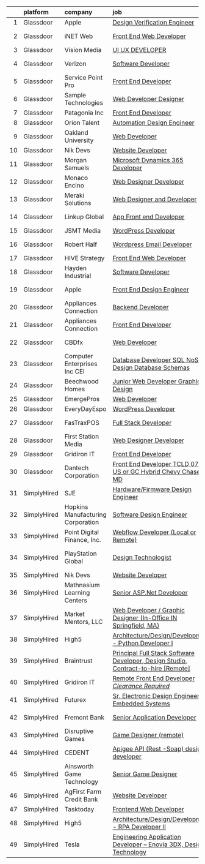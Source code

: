 

|    | platform    | company                           | job                                                                                                                                                                                                                                                                                                                                                                                                                                                                                                                                                                                                                                                                                                                                                                                                                                                                                                                                                                                                                                                                                                                                                                                                                                                                                                                                                | update_time   | location          |
|---:|:------------|:----------------------------------|:---------------------------------------------------------------------------------------------------------------------------------------------------------------------------------------------------------------------------------------------------------------------------------------------------------------------------------------------------------------------------------------------------------------------------------------------------------------------------------------------------------------------------------------------------------------------------------------------------------------------------------------------------------------------------------------------------------------------------------------------------------------------------------------------------------------------------------------------------------------------------------------------------------------------------------------------------------------------------------------------------------------------------------------------------------------------------------------------------------------------------------------------------------------------------------------------------------------------------------------------------------------------------------------------------------------------------------------------------|:--------------|:------------------|
|  1 | Glassdoor   | Apple                             | [Design Verification Engineer](https://www.glassdoor.com/partner/jobListing.htm?pos=115&ao=1110586&s=58&guid=00000182e870e3eca6a9b623496e9037&src=GD_JOB_AD&t=SR&vt=w&cs=1_8010e559&cb=1661757089276&jobListingId=1008098776218&cpc=56C4EA4A1A191A49&jrtk=3-0-1gbk71p5hhar8801-1gbk71p64j45m800-238692577c9fd353--6NYlbfkN0BvKrLyj5gPmtZO9T8euul8TCxuuKNOtzRJOomxnwSEodTz2Bc-sPZlSXfvz6ygy0ul1ypyieJnsLHF4MiIfN9BnuNYQVAeg5wZ9WMA2ryLvIA9VYM1pLwHRmAaYUrMkH5349EAz93y_lg1Zyy1LYFYp5p5sw0R9mfVVaCuPegCxPoYdK2qDCSG34csIFbN_4zf9TX4eeACuLT7FuD88fbPbUWCIi3LXcnXdvJO0mlDH0qkO_Yza-q5bUkNmhfEGt8zXTMSxeehc64Muu_FYMl3iEqRAt-malQWKNmKIiukWBVB1xCTaN7rGqZa9knbk5jxdeRAKVvO-LTxKZYbx8ur2VOqxqkzeKl0SUkagiXXlyNYo3w5YFDwayLDVEgjoogXg9BlIlE-6E-1gbi5CSzUEo6euzqa-VsXoBOCGzDa8NCZZeTApZ3XapIIkkoeTBi_SUTcsu3yM7RtZXsRaGGyuFA1e3SCumR8IrQZUbTWmO3yr5h5GwVDYItSBCe-r0ijHP4giYA4j15HxIbaPaFbjvlYr-c3ZevG7lok4NqMfmBrfdXCCPbLCotkK8cn764rF5Z7FFLQd2QRGNNUXd0lRKUZHyVXAMO80oivzSa2U1gxXleacce5t0U47C8usQuyaizsOZgwVw48ZcbgChKnx5ANUBozk3VkQ0SiEMdZPL5PTb76_iaCUBHofbXz4iGuOZ5U5Yaujht51cTuIq-jMW4P-KHyaRzkQkhNIhceHtMN0vU_ec1ntBAhGqUtkCblHsHi1VN0xrAOu1oW2Z0MBdhCA3GSOke-pT9DdNfrISIGQrlRPUy76uS5JSbyrb14NfoJVomGPVGn_Jsk0OIniK3Eo45VclEhR1WPTDnAuVwuxO4DwGaBRAwmKTEB6yEnXFhyMPObXMK-ducL4jxZwU0X8sH386-bIv26aDn9cI7lasaRRLDVz7arp6odX0WqaZLpAdzjyqnOGiIjMTsT) | 24h           | Austin, TX        |
|  2 | Glassdoor   | iNET Web                          | [Front End Web Developer](https://www.glassdoor.com/partner/jobListing.htm?pos=113&ao=1110586&s=58&guid=00000182e870e3eca6a9b623496e9037&src=GD_JOB_AD&t=SR&vt=w&ea=1&cs=1_b255f636&cb=1661757089276&jobListingId=1008076715423&cpc=F583A5AE0DDDFE3A&jrtk=3-0-1gbk71p5hhar8801-1gbk71p64j45m800-e1afe08bf094d9c3--6NYlbfkN0D4nuovUOU2dPryPr7-xanE7ZFWASvaSyNm3BqXIbrO0npDAFoAgEQsIqhxzWfd8G1kl1grHJh7g2HREcdzD7LBxgPRZeggaHYtWi60JnumK6bENs7eqncqBihIPEPLH3R0U1ECBzjNcoZl_rX4BoRnl5Toa5PfKd3LVBcbntWZM5T9bZqSaYpCsIpSkS2OWyIMUPacOhunLeHffycVVSxXTK9WD8Mw0M85sSkD3m3Wcaujf95gM8JEBkKcPCWOUJqz5fRZ34FF8xfBuY3dkE-FBaeqaWE8gPgt7SzKIyXWGgs_-5KGMmFsbsukUAagPApSCaZy482kz-ud4dzLXpiS3SgHWETw50L33Ki-aqzw3ZqeJAUZRm0jHBf9Kr4QmgkKDJKvR-M-MDJLkXkRKbh3eJettDDc6K9QujBHBiTQrI8xsyKigBgmAUbcYyThXBWbPoLqsCscz9gE9I9qBRhqK9fjfR75mkWjcBVUsXkR65uNDZd-FNVeJz9klgXIVqE%3D)                                                                                                                                                                                                                                                                                                                                                                                                                                                                                   | 11d           | Waukesha, WI      |
|  3 | Glassdoor   | Vision Media                      | [UI UX DEVELOPER](https://www.glassdoor.com/partner/jobListing.htm?pos=108&ao=1110586&s=58&guid=00000182e870e3eca6a9b623496e9037&src=GD_JOB_AD&t=SR&vt=w&ea=1&cs=1_175deac1&cb=1661757089276&jobListingId=1008076773300&cpc=7AD1D84939BBEEF3&jrtk=3-0-1gbk71p5hhar8801-1gbk71p64j45m800-19e53a7268198236--6NYlbfkN0DJ_NiDUn25TsccfMtQS5fdjkwEhZVGunI1iGscaADDmeKZjuEBMFajJPdeEwlP8JM_spvMmEgpTvnNBYsMiRZTChNUBQxgLk_wvenGH_0Io7ODJ7xufOapiQlj99C4-CjlOdkmoYVWw9kzIGMJ8BpB2mZbGeZD7OJMVejfeoS3_xsH2xP4qKWnBXClKuiDeZz0qYgv699R8zQJnV3xDtlFIT_UmwC0dAk6cLIDL8VVQLMijTunPqr68YIMDnQkI1M4mrzGHRD2HTcoJEcXhuo-6BQPaoKHMA20tb4LV5uoLRgVXoVTpS6GUf4nacY4BKyMZd8Isjuq0zcXnMDBMlSDEgWAZHxmzgkMhNl8hOhbxv2nNdToc2uEw12wr-h0s2gr7EmWvMQK9UAz7o7_PAtk-GDGBZtkPCDr54nuMbkv3Vm8L-XXgXBRrJI5LyjN_GN-4vp1tH02n1AjI6N8gp4D3SrzDAdgu85ptTiw9y6xBwH45-BLiKn_)                                                                                                                                                                                                                                                                                                                                                                                                                                                                                                         | 11d           | Remote            |
|  4 | Glassdoor   | Verizon                           | [Software Developer](https://www.glassdoor.com/partner/jobListing.htm?pos=107&ao=1110586&s=58&guid=00000182e870e3eca6a9b623496e9037&src=GD_JOB_AD&t=SR&vt=w&cs=1_f51cf7c9&cb=1661757089275&jobListingId=1008076677684&cpc=878687325D2A5CC7&jrtk=3-0-1gbk71p5hhar8801-1gbk71p64j45m800-7662ecca411de5dc--6NYlbfkN0BCNs6bE--Mn_ADd0RyzMq18ZUxdybwefWV8heO_C7Y98yrMiYRqCBISUwm5__sRExFmsmnz2qWOsnzncrbASehJnZEIf07PYu6u5y9E6iEV8pnsmgF56jY-4FC6_pt6JoAWl1m6umchfiNcy2pHy3RDOD-K3c6QVdqvWzyecaSxZkoctM0_N2ApMX7hSFlEc_UnpW04ximQiI6Iy1UL5dz5tm_QqCd28NgaIJC08vGsPaPsgpl_pThxkjo9pmQtoHNht_r9cNRgazDHswgCGw2Pz84MVtxuXlox8yfYby5bb7uWGBK6O5cVpANzBznaE-2vr70poOEMqUI2g-bTiMSYn_wgw3Jokl_c4GeZ3WE6Secemkj--xOlHE8jSh_1C7wQMW64qQYVGTuRPRpsoz_eUuLzx6K_g809osSaod1vKnsRChVS3aVCtK2S1tua-hi2G24cznPfxB0byV7tnMqPQhQslsTTVC_FU3T7NAXhEujD1AhzkVkt354qbdllnlBpDaMGU_eFG6D5bnOuWkvBcHD3U0Sni5G-_iIWULbL_-ot1s9GgXZW2v9hiJ3LG5DVWRUfEQ4DbsfBCWame-vU_HXPdOtg0rvA1z93gqevAa-ujXtruidWYCIC3WwmwEr9uM7zwX75eXF_Dn2_vYuPqP6OOqJpLFuKf9SF4JoRfkJnkRDHt1LSn5XhmrYat0DRsQ3mpqsrN4UUYPsylyZyZmsflAZN-n0qBlSWHQ0PRLK9W54tw2s)                                                                                                                                                                                                                                           | 11d           | Basking Ridge, NJ |
|  5 | Glassdoor   | Service Point Pro                 | [Front End Developer](https://www.glassdoor.com/partner/jobListing.htm?pos=124&ao=1136043&s=58&guid=00000182e870e3eca6a9b623496e9037&src=GD_JOB_AD&t=SR&vt=w&ea=1&cs=1_fb778043&cb=1661757089277&jobListingId=1008086790955&jrtk=3-0-1gbk71p5hhar8801-1gbk71p64j45m800-5379458708a870f6-)                                                                                                                                                                                                                                                                                                                                                                                                                                                                                                                                                                                                                                                                                                                                                                                                                                                                                                                                                                                                                                                          | 6d            | Remote            |
|  6 | Glassdoor   | Sample Technologies               | [Web Developer   Designer](https://www.glassdoor.com/partner/jobListing.htm?pos=111&ao=1110586&s=58&guid=00000182e870e3eca6a9b623496e9037&src=GD_JOB_AD&t=SR&vt=w&ea=1&cs=1_416abe18&cb=1661757089276&jobListingId=1008078578505&cpc=4F748F1840550ABC&jrtk=3-0-1gbk71p5hhar8801-1gbk71p64j45m800-cfcad52f3ccf37d8--6NYlbfkN0D4nuovUOU2dPryPr7-xanE7ZFWASvaSyNm3BqXIbrO0npDAFoAgEQsBBjUOAjv1PQnB3hwwrZmiOMA02kYqNnnHKWjfiGNMQW5EU7ErrgQUTQBKpdQ35ajdqRyVOpYt1ge-nlWBdEdOWxZg23c7O0q-QUnaWi8gZT3BRnlNxG5nms1UgSG3pAWYhhzkqBf5igYVa0aOz9JqhMK31XM16D6ybfPBf8U5wNFDljgAB45JwjHFSfLXLvrCNxGl-lhXq99Ox4NQm0Ypn45PqQcEIMVrDfFRaK5yWDoWeJNA8dQOkVslWr_HpxJWuprNaNHG1o7NSuefSIwSKUXhat1Qm1GL7Xxe2uqg57uAhyCl1bdiFAkg8TkLzPv-uWl1so0TDNTlxi24YFI4_AJLgHkMA-UKcom6Ji7aQ5BdgmbsXYgwg42Yqfziw4CH10Y3NPYsmcXzI6l_L3qbk7MJMRGCbcS-3bMG9FMBT7U6QlkIv7XzqbXOHpi9MksC3PByqhIQGQ%3D)                                                                                                                                                                                                                                                                                                                                                                                                                                                                                  | 10d           | Ann Arbor, MI     |
|  7 | Glassdoor   | Patagonia  Inc                    | [Front End Developer](https://www.glassdoor.com/partner/jobListing.htm?pos=127&ao=1136043&s=58&guid=00000182e870e3eca6a9b623496e9037&src=GD_JOB_AD&t=SR&vt=w&cs=1_4364cae4&cb=1661757089278&jobListingId=1008094911247&jrtk=3-0-1gbk71p5hhar8801-1gbk71p64j45m800-6b1a8395e2309cba-)                                                                                                                                                                                                                                                                                                                                                                                                                                                                                                                                                                                                                                                                                                                                                                                                                                                                                                                                                                                                                                                               | 3d            | Remote            |
|  8 | Glassdoor   | Orion Talent                      | [Automation Design Engineer](https://www.glassdoor.com/partner/jobListing.htm?pos=120&ao=1110586&s=58&guid=00000182e870e3eca6a9b623496e9037&src=GD_JOB_AD&t=SR&vt=w&cs=1_274d8ac8&cb=1661757089277&jobListingId=1008095638978&cpc=A65DF3A704A48F9B&jrtk=3-0-1gbk71p5hhar8801-1gbk71p64j45m800-9f092e53be157096--6NYlbfkN0DNcbyVov_OIATnof2VlBLrrhqMepTJY3Ybx5W8u3eg7I8QJSLWZShvKvo8VSgSo7qSBBC6zNYz7ttM9j5p7kqzcr4zwMo-htTWY2d-7uu1qWHWUtaYQU6coGDePYa2p35vbdAkHsXKyEXguU0WSheTY8n9Z-7vDc4vu4RFi2qptBIey0VIjDd6an-eeU5nPqXZ1r9XNjph0D_xi-YhqsX2Iu_YogqZVe6QhsX44Xj7WZc5PDQPcxPlx1mSSV07Q0pdrj9UEOVPyAjqmDF20TFS0AGQ5cAUAotWmtYO_qJwKIfzDuJlTEEuhwRgEq0jjfisd9O03_eN9YvBl8_HJpFPCYAzofnunDhJK1jyF9MTtOOXkkaNGcXDQ5QN_emMF-VfRKgLWufM07NRYuRG-5fp-zE-r_u2KoAh_JX1WsAPYuqs-GpL9T1Y4cmHjqTKyef16tR5TfsMBKgBksEsHO58NkN69syefkfb301JsmVP4qbw6JPw22KKnIw14EYeybzKmtMQxoyI_d4fWl4_yrXHTRvw_cM01QvceXxBcjoC1FmRpB7685H195jCF66oGj7MZKB-ncxIMQ%3D%3D)                                                                                                                                                                                                                                                                                                                                                                                                       | 3d            | Conroe, TX        |
|  9 | Glassdoor   | Oakland University                | [Web Developer](https://www.glassdoor.com/partner/jobListing.htm?pos=126&ao=1136043&s=58&guid=00000182e870e3eca6a9b623496e9037&src=GD_JOB_AD&t=SR&vt=w&cs=1_d7bb1769&cb=1661757089278&jobListingId=1008072706352&jrtk=3-0-1gbk71p5hhar8801-1gbk71p64j45m800-d00319c25573ddd1-)                                                                                                                                                                                                                                                                                                                                                                                                                                                                                                                                                                                                                                                                                                                                                                                                                                                                                                                                                                                                                                                                     | 13d           | Rochester, MI     |
| 10 | Glassdoor   | Nik Devs                          | [Website Developer](https://www.glassdoor.com/partner/jobListing.htm?pos=123&ao=1136043&s=58&guid=00000182e870e3eca6a9b623496e9037&src=GD_JOB_AD&t=SR&vt=w&ea=1&cs=1_f3bf82eb&cb=1661757089277&jobListingId=1008095519982&jrtk=3-0-1gbk71p5hhar8801-1gbk71p64j45m800-7f7786d991f7b8e5-)                                                                                                                                                                                                                                                                                                                                                                                                                                                                                                                                                                                                                                                                                                                                                                                                                                                                                                                                                                                                                                                            | 3d            | Remote            |
| 11 | Glassdoor   | Morgan Samuels                    | [Microsoft Dynamics 365 Developer](https://www.glassdoor.com/partner/jobListing.htm?pos=101&ao=1110586&s=58&guid=00000182e870e3eca6a9b623496e9037&src=GD_JOB_AD&t=SR&vt=w&ea=1&cs=1_067f1b29&cb=1661757089275&jobListingId=1008081367623&cpc=B2C3004C5D07113D&jrtk=3-0-1gbk71p5hhar8801-1gbk71p64j45m800-28bf69f613eff58d--6NYlbfkN0Af7IH--f52cTUDwFMUanxXcd3NiV5wYJyzlyk1G5yREQl55-HAat8CpkxkAkMKUgpNZed8xcDHucdNZRJaMzT_jKszIc4QjzSJnaKjSailDM1T1TTiQvIVqxss748hHDCFZmzSgyuIOjVzUGohVAr7tcrrB3_uD6P6N5qQraC_D-lxehfgZFwFZoHw_WaFPqSOAyZoQpNJk_5S0NhpM57qmwt8wC96EvJ7XcLWZynlvW_UpkZ-WLbmq6vw3wP-SJS-T3oTkWgg6ULezArILRcyRi-sdlXN1v4Wf0yV5EwApAizNFtHcv6PzP91tF4mlnl30ctXBgPrKPWQsvQQRUwtZYPeInH4jZW-t75fgoAbQne64CtlEFUqpQsj6LiiI72N5KWMsVl1db7M7X3bMtgeLvM1begwDRPRzjpD5Vh3cdxGZZeSDqczvviMp7AtiXMiWzNA4XyDI1DNawdg3emzXg1_5XPB5gF9HR7A01JNRCUDrubK1vmnQx8J9YK5q_0TV5wZJ9-rYSBynO9kMPA2)                                                                                                                                                                                                                                                                                                                                                                                                                                                        | 9d            | Remote            |
| 12 | Glassdoor   | Monaco Encino                     | [Web Designer Developer](https://www.glassdoor.com/partner/jobListing.htm?pos=118&ao=1110586&s=58&guid=00000182e870e3eca6a9b623496e9037&src=GD_JOB_AD&t=SR&vt=w&ea=1&cs=1_e2e8f1c4&cb=1661757089277&jobListingId=1008091364441&cpc=D2F1DE17EE1F43B9&jrtk=3-0-1gbk71p5hhar8801-1gbk71p64j45m800-25b4361944f0cd99--6NYlbfkN0CVjp8eQq2X8g-c-TPDKEngJVNhygRZI_sRmDZV1i0hlN6T9Os67wfurc3Qg-jtRQVwwIA6LhptFSik3FK57NX9snbD0o-k-I-zuCmLGGOrZ001r-IChtRFaDnq_D1EE_z7klA5UaK3dZ8NJpaPtHHh6etMDjzcKddDTdmOBkwQZIn96XQViYrQvSMtQpTRyd67APcCBe6yOTTa-ZM-5UZNj1qiti3yVlZ7KyqzAcpuRZjBCizfQXgnAmwqSsSweV33_-is-4iAMaqwkcKew7R4c7-0CMpTJaOihKLe6Sx5M00OCxNekEfRG-lHux2vuyuhND7vOH6QI7cGaFZrh51wmrqs4X2kkk7OGDdTXnoJJHaYtuZUnlD5tR-pYsjW_xgTqreC3QUtzDGkIWH7PgMeWzmuxMRwOihr2xN-xfAXG5YObCWYpCiQp32wQyI11V-SEvalM2xjkTLXy7eU8PE1oj5vE_Ihe7sVLsZj9JgsmZWo3NKSAvZZOUIsx_Bbo-A%3D)                                                                                                                                                                                                                                                                                                                                                                                                                                                                                    | 4d            | Encino, CA        |
| 13 | Glassdoor   | Meraki Solutions                  | [Web Designer and Developer](https://www.glassdoor.com/partner/jobListing.htm?pos=119&ao=1110586&s=58&guid=00000182e870e3eca6a9b623496e9037&src=GD_JOB_AD&t=SR&vt=w&ea=1&cs=1_6874f4d2&cb=1661757089277&jobListingId=1008081345836&cpc=2CAED5C921A5F994&jrtk=3-0-1gbk71p5hhar8801-1gbk71p64j45m800-20fcbee1eb88c48d--6NYlbfkN0BWi3eEu-Q0UpxkIUpdrJzmOxHi_XGcoZO2CjQXftiTGI9fTokWfZjTPkpzgBplrcMHEj60FUOAAjJF_SEv7CdTX2l153xa5mQfM55bnHf2pCufnXbA_nbXhgULVW4M0NFEb8U0XItsl9xVUnBCmHEpoi_IUS2Qom6lIOV5pTXvIXF_NF9MsHTArhePxnKDA4rzlz31um_IM1LaG4G-rAnXQJwOhVdD8KcMMvrkqafGXo1JxkKBxeRzOxXijUSuSN2bXFlBcGQe9-Do-IX-K0V7QkSH0PdVoF_XOBX-6vbhu-Dbf4iXrIf7JCT8gLMggF8IXN_D4NVCmms43Dq-3LIwKzG7uenYQghIcr6fOm49gDXGKpySf1ognE5vkhVpyrZUwUBBT73qCkEqtqgeW9yvdQ8ZX_xOrOOzfAjnbA6nfWIoNeXfcE0KjWTgTh8HsnZPK3EwbeCnsa4pGeEMBmAgS6sDLbais1JvQyLKpqCmGK8me1bZXhU1EHk7H-UBcFK8yGCFZXQCeP1GBpOuh8qnX80jSRyKHoE%3D)                                                                                                                                                                                                                                                                                                                                                                                                                                                | 9d            | Remote            |
| 14 | Glassdoor   | Linkup Global                     | [App Front end Developer](https://www.glassdoor.com/partner/jobListing.htm?pos=104&ao=1110586&s=58&guid=00000182e870e3eca6a9b623496e9037&src=GD_JOB_AD&t=SR&vt=w&ea=1&cs=1_0f8dbe49&cb=1661757089275&jobListingId=1008094217490&cpc=6BF42D0955AE9A34&jrtk=3-0-1gbk71p5hhar8801-1gbk71p64j45m800-57f8e159c13b5b90--6NYlbfkN0DdNONLqhA8z6QrX6vw37qu8cGScUjPKwqVQr3YAsb4-5m6SkYfcfunQzRKJa9WgCKBdz8p2NpmzpBWk1DTHV9e_cq3xMULB2oYuV8g3G0TDy1eQxmAS-cQcy5tMGosFa3Gf3YA5BEdhRUQIfD86-AiCHhBbYxqBHPXChMXKA0WxG6KhDl5AANBM0LzohfedTClHnKpkqbD2BrQiylfb9xvlwLgea8JjNlqDeMZjN6vDD6GgbivQjVJroqB_u6w1iNS4liKRnweVti2Fr41UKVMecFU9_--mn4ky_0U7YV-wStXESlmF1PHMfaYD5Wp0l9gTVRTodmXqqLXuu0sr8xxLbaK87JnR-rmv9lWsCNcOTWs2wM47_ZPTm-XH1ZKCryxxKqraYYCKGKLZ5k3C1m6aAp7vgtgVXR0h76MjWZnpbJA7ojtidV0DcVJ3E4wWxg2PoyTH-Nw54I9PHpw0KXc_W4II6_wPjo8BwbmfKrm4aoxtQxudENlvyBqKsHWZLk%3D)                                                                                                                                                                                                                                                                                                                                                                                                                                                                                   | 3d            | Pasadena, CA      |
| 15 | Glassdoor   | JSMT Media                        | [WordPress Developer](https://www.glassdoor.com/partner/jobListing.htm?pos=128&ao=1136043&s=58&guid=00000182e870e3eca6a9b623496e9037&src=GD_JOB_AD&t=SR&vt=w&cs=1_50963005&cb=1661757089278&jobListingId=1008100139867&jrtk=3-0-1gbk71p5hhar8801-1gbk71p64j45m800-95ebf54a29aacea6-)                                                                                                                                                                                                                                                                                                                                                                                                                                                                                                                                                                                                                                                                                                                                                                                                                                                                                                                                                                                                                                                               | 24h           | Keyport, NJ       |
| 16 | Glassdoor   | Robert Half                       | [Wordpress   Email Developer](https://www.glassdoor.com/partner/jobListing.htm?pos=121&ao=1110586&s=58&guid=00000182e870e3eca6a9b623496e9037&src=GD_JOB_AD&t=SR&vt=w&ea=1&cs=1_df63b0ca&cb=1661757089277&jobListingId=1008094129687&cpc=8795CF9063CD573D&jrtk=3-0-1gbk71p5hhar8801-1gbk71p64j45m800-ad7dca65617e0862--6NYlbfkN0CpzDdaQkua3np5pkmj49lKioZwmwxQ-yx5plwbYmV_M5St0DD8rCm1QOzbrT0uKPiU_YETN9OZWMAYvqAVvziqv0tWsrBfb9XVS8QENNzubeY7G6pOuSsVR_Tq1gxuSk7IeFfqtB3CnThl0DH_25wsSZP4PnG5aKHY3c3LAFTVFarcDktJB3b6hKjQ9T_YN-sBvIsivu0-7zQ1TXdydrirDgkJaSGhX3sCJZCZinm1QBpe232AyvGJCUjDKAGKOyH4w04OqccDPFE9KfHXVEVvdLwnyi328yJWHUcym1TmjeZ8xLXr5z5XUZVWvl0wpRIfe-OIoDquE9Uk9AbFsgbaCRGC5RIwoBCJrSHfgHw_8OJ1zt959jw-IbZGi72nuHnfdG9khYDEnKoN_Tjn40fCQKg0RlnM9rFb6wd1LkSDjc03xnM8nu-a-OY_jGSIZNVvY946Ev3w3a51nirgAs6tzPSCM1kF7a41d0XHwm3sQDPjPlzQy3-_VL-iVY0nvvTP4gMqGgmUkYkkVx6Farsb1LE5b4hhKepdokZwJTBbn2p0iiF_q4iSJI9gVBxNLos%3D)                                                                                                                                                                                                                                                                                                                                                                                                               | 3d            | Minneapolis, MN   |
| 17 | Glassdoor   | HIVE Strategy                     | [Front End Web Developer](https://www.glassdoor.com/partner/jobListing.htm?pos=125&ao=1136043&s=58&guid=00000182e870e3eca6a9b623496e9037&src=GD_JOB_AD&t=SR&vt=w&ea=1&cs=1_e3a566cd&cb=1661757089278&jobListingId=1008093890007&jrtk=3-0-1gbk71p5hhar8801-1gbk71p64j45m800-dfca64cc69b7f38b-)                                                                                                                                                                                                                                                                                                                                                                                                                                                                                                                                                                                                                                                                                                                                                                                                                                                                                                                                                                                                                                                      | 3d            | Remote            |
| 18 | Glassdoor   | Hayden Industrial                 | [Software Developer](https://www.glassdoor.com/partner/jobListing.htm?pos=102&ao=1110586&s=58&guid=00000182e870e3eca6a9b623496e9037&src=GD_JOB_AD&t=SR&vt=w&ea=1&cs=1_c66ea0e5&cb=1661757089275&jobListingId=1008091695587&cpc=5075878B7C32FFAE&jrtk=3-0-1gbk71p5hhar8801-1gbk71p64j45m800-415adbc4ad346c55--6NYlbfkN0DzaDHVbxJ-LJZej0v9fk4K-FwNocoxjQ_zxp68kPBvcnDJ4c9ythlAHE255_DghaFeMPJx-HL1COyNhBYn3N-cPsgdcngQBEr0DJ2MOc0pZ1XI-PeejIwLI4lwIRRBQgdD6iVqchyakwlafN3edKNOlF1L0ASEDMG7le2wqf88xF2gR8Ko4g8xHYnl9HtkaNDht9qUhT6vpP6Uvn3Bq4U4KzZLNDFKgjrfSxM3rZF23cQx8ST6ZYFNaKSu0Idp4UTkcG_q37xvhmyPLTqvvIOJR9xqcuK8e4XGNTamPKtJ-qtzvGzJKM-JijwLNjIG8gDBzW1ny-EBzDd5-qw22QW9iIslu4KLhfSCg_pDh2gXfLGXCeirlD2l9dEEeHtz2RF4z-I7TGOYC88tqI_ubK-HcE0xMPDMEXWY2iDtE4L94LuFjle_2mQ88Sronl72cV2O4ctvscyCvaZhhNeFY-BytkfoBhEHuIb_tbnDOud3B_A1Ss4aU171CxuFR-8iGyU%3D)                                                                                                                                                                                                                                                                                                                                                                                                                                                                                        | 4d            | Tulsa, OK         |
| 19 | Glassdoor   | Apple                             | [Front End Design Engineer](https://www.glassdoor.com/partner/jobListing.htm?pos=114&ao=1110586&s=58&guid=00000182e870e3eca6a9b623496e9037&src=GD_JOB_AD&t=SR&vt=w&cs=1_0ccfcaca&cb=1661757089276&jobListingId=1008077467977&cpc=A65DF3A704A48F9B&jrtk=3-0-1gbk71p5hhar8801-1gbk71p64j45m800-125b558422a298ef--6NYlbfkN0BvKrLyj5gPmtZO9T8euul8TCxuuKNOtzRJOomxnwSEodTz2Bc-sPZlMlNbJQ5kKAsXTZRUchZc3s37x7LjGQggA6t0QfDnSvVh5ir5OLbXS2vGKPQFR2zm8WTIPqr_kQ7Azqg0H76BZjyhoBttTBW05EhoP3j7o9-Y-nvO-dXRKgiQWiK8VCxZpDGTthSH_Gm4OWHLotYV8I7oDtHIAi2-zgUbrQXeBMnPR5lGC1Ip1x3l_BiVWprzE1Hj_3Ms0aPYxb2qCfoBgeGvVwjDqkK-uqKLWxXDSdgaohCVydLqODGrJoeQXlivZ9YoS6qhwtHND67yfa6HCjIpIthNUAToT25tJuHkGOjuY12lbFMCKrGrN0wZrPrLQk9RosepGKo6ACu3HGqCp8KxR72FrT_ZgJzYWlO0WSCVqxfUEUEN9xyAha2TurY5ogRxAKw1s1p2JPsbsAbypzRI2M_6a4ZgCY7WAAHpeMNKscuzoUtaWdekaOmEBUoIfoqQcmOytZPSfjIiTSpyvEFSstfdbPSHwJ6_nz9vcGLKLfsLebrZ9PRRZucwBufLtJ7EJmFSLpM9iPDTnGnVaX7Xz-CnmJ4sqI8p1pyUgO1ZSly2obg0Dl3ETeA1SmjHhJjdN3Me83DIaY_TKU31X0RZejPWLD7yW2v2eUKz_NM74gfGQxcXs34ibMZzmiaHd56y_lsgHJf71C2fveOC8WpEOperC7QC0QdQpMNC62pFIlZTXMIPx5nA01GGEN164GIinO0-0cozYjjeT2UYIDNaK7aLE_avxh9XgS7XnEZ2f_oXDkgNJWS8hPGDGv0Go7EdJCNp_-hcXB39AzOPdgLXmxTviEc03NzwTYJh3hEJwG-T3FymtscX0jMnEWOU69T8kkSw2xq7v7Alpywq3agi1_fCgHCmCx9qfpaaYoTsvFf5UFdjeV87_4RB-EMs78V-Rmem_keoG14RCBgG_FnRVNKiudWg)    | 11d           | Beaverton, OR     |
| 20 | Glassdoor   | Appliances Connection             | [Backend Developer](https://www.glassdoor.com/partner/jobListing.htm?pos=106&ao=1110586&s=58&guid=00000182e870e3eca6a9b623496e9037&src=GD_JOB_AD&t=SR&vt=w&ea=1&cs=1_274fbda4&cb=1661757089275&jobListingId=1008082475268&cpc=71D4EE06E32D485A&jrtk=3-0-1gbk71p5hhar8801-1gbk71p64j45m800-d94ae195136ea7f9--6NYlbfkN0B7asqLSFTVh84QNhoMZnykEkqd3VzFRgpMd30Tm6Y5VENC6MLRtzzi2zK4lE8wX3F5yZJed86yi-r8FiQ2R1btV9ms6DaGXUFfg86fbcZRQAZz_vUh62oz2KPHeVafCAvco4jU766IxPY5mzh4T_g5GkgUWUbQMriTETCtSIqiQdlNZ54Iyi65F2L7aZWMJVwmhgbNLGVwNNvGMKP1Arb1o0U4TtW9hiSWv3fH8Z0fVaNY-OH5VcHw78LJ6WQALLv2SEWZKGMH81ONVjWmzkVPzFWMZZrJv_mh0ToWiBhOmSTtvL45jlXv0JAagJFsE1u1GZl36CHGnHu_DQ8BmXAJPV0neKDeaUIMWUaBRKaQTszpalBIkBYFOcoWIVMsAl2iNJux2J0KnRunhyYFHS0_uusDmya11xBWM43s1qk7tWdPzY_ViZIl3-7kuIQ-J6-PPa2ujMTbBMeJ3a5ZPZqVzEI1ia4TAB5_TZIxqI85kSJtf9F2petFS-XPt4MQZq8%3D)                                                                                                                                                                                                                                                                                                                                                                                                                                                                                         | 8d            | Brooklyn, NY      |
| 21 | Glassdoor   | Appliances Connection             | [Front End Developer](https://www.glassdoor.com/partner/jobListing.htm?pos=109&ao=1110586&s=58&guid=00000182e870e3eca6a9b623496e9037&src=GD_JOB_AD&t=SR&vt=w&ea=1&cs=1_375ced9f&cb=1661757089276&jobListingId=1008082487554&cpc=5E31031E1AFF45A7&jrtk=3-0-1gbk71p5hhar8801-1gbk71p64j45m800-fff52c7162c9839c--6NYlbfkN0B7asqLSFTVh84QNhoMZnykEkqd3VzFRgpMd30Tm6Y5VENC6MLRtzziPm8JMKUXcGHUSQemXTPQjO0sW2CNBVARtQ-ec8hV--TxbiMnTwXRSEboAnQUKHiiH5ITTwo2s23jlrAIea3HdeTeh0j1c6SpXIYUf3MEmoNzS7Zre51LLzh1OVlfe_5UTRYi4aicUmHuFJlHwpitm73ByQuV-OMbPdzsaVFytshekcWSBL9VHaMbL9LD707PKuy27Fc5kG2XNAT0yD1CtBJqzAtMeARUF5gTMppX7rZ72LIiuzgAgdzyUuBeesW3L5Gl9vMfQoYIfgAijhy5pMxgkpukrtg82lQpczLBC94CB4_GYWZ7ysqrXF_Awid4HR1ZZWNS7DuOfuPYd68CbehOi5dVV1jZeTvhUZ-cQ4TfEp44VuY3kZxW7YTLggsoQlsEhzyZbj0EIrrlFz_3cFArnhZZJIVVHhd_cb4jADcVP8dFSK8O3j6DRxrwK493)                                                                                                                                                                                                                                                                                                                                                                                                                                                                                                     | 8d            | Brooklyn, NY      |
| 22 | Glassdoor   | CBDfx                             | [Web Developer](https://www.glassdoor.com/partner/jobListing.htm?pos=112&ao=1110586&s=58&guid=00000182e870e3eca6a9b623496e9037&src=GD_JOB_AD&t=SR&vt=w&ea=1&cs=1_e128b65c&cb=1661757089276&jobListingId=1008076581199&cpc=C891152315FA1AD8&jrtk=3-0-1gbk71p5hhar8801-1gbk71p64j45m800-6db4519cb82737ba--6NYlbfkN0Aa3BkjkU6kD-D0PX2tcWHZj9DZWMIXQ1jFWoZa-z-RMvjTG0ygVsdp7IrQVD8qkYcyZNIMTlJxBnpiYHgX9l3KlG_a8Ath9vyF8Ynt12FcBzKwb-8HQCIj5rASlSp0xZFBgS2pKSpG8b0pA-CncG4UgTVTcJUmsHK59Jo9j1159YBO9KFQKGlciDKWqcape679sqipDybeNDwAY5rc7IWDLfck4PIhG5Yuv4B4PQBUnX3bG92eF0dDhHse6KJi5KsSjKcp_HcEO43Ig0aHhGl3-PCkTkCnxVQokFOgoqy-Ue5n358m-O1iVxSD99b7yHRNqiD2lfA7iIRlq_9pjVtD8mJEduB2k8TPJNLH8Tpww2jRidwhPVwszV421uDdfoxnjtI_YiOSad-75XzuztjlkFu4t1jNMi-8GMzD19ndNEgTwjlsDKeC72SQR35cAKpNncfwn5JnSxdjAdTQO2WoT_qodfkSBgB8FB6m1s_0hIt2umSxlG78)                                                                                                                                                                                                                                                                                                                                                                                                                                                                                                           | 11d           | Chatsworth, CA    |
| 23 | Glassdoor   | Computer Enterprises  Inc   CEI   | [Database Developer  SQL  NoSQL  Design Database Schemas ](https://www.glassdoor.com/partner/jobListing.htm?pos=117&ao=1110586&s=58&guid=00000182e870e3eca6a9b623496e9037&src=GD_JOB_AD&t=SR&vt=w&ea=1&cs=1_4ca52649&cb=1661757089277&jobListingId=1008097392078&cpc=654405A9B1E0A9F5&jrtk=3-0-1gbk71p5hhar8801-1gbk71p64j45m800-1493e29fac9ad975--6NYlbfkN0AVVnl_N3xmP3MApcGA3sr6MLnz8P423WWILI1WvbjE8Ry71v-lom9NKs8rBQiPPSf5O08wJqtKlnpbHJldOVXDSEr25HqbHQvny7HgqYziLbGrL462j4xobG8gRt2B4Ld_rTI3-5pIysVf0aF0l6sO2LfQ9JkTAxkuwXADAKFWf-3HjvW3cZLBP8asBRoU9LBgCDzGv_pWr7AtdaAMR5hoMUHkzz-lYAfYlKTfNOYNgUhmHRAr5DpQM-w2gJc2_T9omSdVaZR0XujqXsyUpA_oXR07wlWfKyzK2zFZwMwOXj6xnBzQpvxRCaNYa4oFBRVtuN7OOXeZFi1JZK-qFqbQlePJItLyUVI1X7w1nqSIY4dcMH5tome5xW0Le6xGbi2Zy3wVYriegxKvcCo4tI0T7SnYKKeKbYuA_vFSoMw3DKvCEvrOrP4NXyEt2FNzln9PqB2udg1iHYt8DDFXnnp7q0q3zUCogKMAyYhASp9J6w3I7eXdJiIPFIU-yyPJt8lla4Op1-4jcQ%3D%3D)                                                                                                                                                                                                                                                                                                                                                                                                                                    | 2d            | Remote            |
| 24 | Glassdoor   | Beechwood Homes                   | [Junior Web Developer Graphic Design](https://www.glassdoor.com/partner/jobListing.htm?pos=110&ao=1110586&s=58&guid=00000182e870e3eca6a9b623496e9037&src=GD_JOB_AD&t=SR&vt=w&ea=1&cs=1_bec4db1b&cb=1661757089276&jobListingId=1008088154777&cpc=7F6F94E2229B3AB5&jrtk=3-0-1gbk71p5hhar8801-1gbk71p64j45m800-e5a75d5371e116ff--6NYlbfkN0AS57DkDylVShPhgOjpRgGCZifuE7BsZsr_ouSWgREGsfugbRmSlEtncIuNf3vDBCeyf68J5nZxZYEBubrvQ1Ya8lET2qj_ldh_tX8aXNGnMUZvZOcjXoF8rdJSE9KivNXCcOCPsmf3eYDd9pdbtRh9uiWPtwamluq1FfF4sJ2rRcNFmpW5XEK0bxZwXqCypemiJSnFPofsvlnUso3wz3uyYuDry034-O9-MrMnPkg5cTGFjpb8E4owxxr0l2pcsZiZ99uIequx4Z3Zufwylvxl5EQ1jg0fto13dyLXT3Tz9m47gHB-VZI5ILps_rXuUpals-Zwnwh6KwXioxvPKvWdJMU5XHivMOlt0f_QspG6yqrT-26iSz8xFue-P_UYWYK9a9hhX2tuZqel2Ho5tkrYuYaSwgcXRUiFU0z_g2zRdYnWbfUAXNdZtpKgSqfzBJHhMOaqXGC0UpZpnhxDnoQTGvb6idO8bMCIH_3cdIqWE1EGo5ZcLTSKl3uol6dvCWdZJEv9N1dVsgnbaJSYhzy-)                                                                                                                                                                                                                                                                                                                                                                                                                                                     | 5d            | Jericho, NY       |
| 25 | Glassdoor   | EmergePros                        | [Web Developer](https://www.glassdoor.com/partner/jobListing.htm?pos=122&ao=1110586&s=58&guid=00000182e870e3eca6a9b623496e9037&src=GD_JOB_AD&t=SR&vt=w&ea=1&cs=1_c74985d9&cb=1661757089277&jobListingId=1008074369525&cpc=9908D8D4413DBB8A&jrtk=3-0-1gbk71p5hhar8801-1gbk71p64j45m800-a66dc80c5672bf4c--6NYlbfkN0C_HedoB1A1a6ezv_-FpSKqIn8hw3yEt_AqWuAqj4FwibS59Lgp-sp_L0-iDnUtWe66cJy3ndJt5KvhmG5cQYHC74wPQ7KSRdpO_kytp3EpR67sK0AT5CCfpWkEwEkgBggZoisUFvNqzASvjSa506VN3a_Wdh3pvhjNcLsOBuzIW2I3R032lvsQQv6e7W8wNFJjqhHpCiNqBnxhiMxRoOVAqMEQvDlZVRLVljsWfqJHu-jMpPkL8wjWQ7TeGLfchEN_WfYo_4yM2oGg_FDcTLrimU4GqnniaVx8y5IVYeAMc1Wm2BRicrX0cSs-LRwqUTMsBBF5IIRMU_rhEruuVo23-r5blII9h27mx9DWjC5B9hzYX-sB9EyxfUpDc1nyH_JvAcKa-HnKqfETHJLoEblzDkr_SsWlg_s2geBSaamqvKFufrWJyEVyBWG6TJv7ZtSdLLWMiEzQZ2vORsOKm-M-mvR2aSDt-CL48mA2nRmI9eVTVV14dYdobbBejz366Do%3D)                                                                                                                                                                                                                                                                                                                                                                                                                                                                                             | 12d           | Atlanta, GA       |
| 26 | Glassdoor   | EveryDayEspo                      | [WordPress Developer](https://www.glassdoor.com/partner/jobListing.htm?pos=130&ao=1136043&s=58&guid=00000182e870e3eca6a9b623496e9037&src=GD_JOB_AD&t=SR&vt=w&ea=1&cs=1_b5f6ba8c&cb=1661757089278&jobListingId=1008078621670&jrtk=3-0-1gbk71p5hhar8801-1gbk71p64j45m800-44f3367d63f018c4-)                                                                                                                                                                                                                                                                                                                                                                                                                                                                                                                                                                                                                                                                                                                                                                                                                                                                                                                                                                                                                                                          | 10d           | Remote            |
| 27 | Glassdoor   | FasTraxPOS                        | [Full Stack Developer](https://www.glassdoor.com/partner/jobListing.htm?pos=105&ao=1110586&s=58&guid=00000182e870e3eca6a9b623496e9037&src=GD_JOB_AD&t=SR&vt=w&ea=1&cs=1_5519fb7b&cb=1661757089275&jobListingId=1008083383930&cpc=009A9C8147DF705D&jrtk=3-0-1gbk71p5hhar8801-1gbk71p64j45m800-6080ad95ce5d6802--6NYlbfkN0A39onmCWqNPbr1tf4qLr9FsPTeLibYi9kF-97T0cPSGWotWouE0UKopkqTmtz0qlm54a6JE02EVuDBQlixMHGAO5V2l1yg6kHR6yttXz3avjvhFij3Hit5kRNFKPST6IbBWuT0XMzvvG6p-WRb6cg2RhqHG7f_CXl-cpus4i8kwF9Xx98z4VpvaAJwLh97kKnX_rt8mXIoZdwNOcotTFOr91HBbzM6A7uKlmUrxzQZrGlsYTbfU0fr0k1m9IiN14nCYXpVR11ENz71mHlzHxRSB-PO3mZgMCrTU0ivhYKjsgP-wjmGG84iNxx_vCdI5cAoDaEnlE3k1PNP9RNG7KS_pX2vmtb1qC2gXItMTXvrzOoSmYw3JhQed34s4FM_ZKvaOP0bCk5CCxdnIAznisXXyxaJeV_y0-N2sZNZ66IPcvdZj8dQNIS0xbR25PKuIBBTcMm2VrdoGE4OGepU-GbyWvAI1oOddiBb4rasyANj3SoLPPWnCWZLOtJA_TggmDR_uodW6LMnKw%3D%3D)                                                                                                                                                                                                                                                                                                                                                                                                                                                                        | 7d            | Rock Hill, NY     |
| 28 | Glassdoor   | First Station Media               | [Web Designer   Developer](https://www.glassdoor.com/partner/jobListing.htm?pos=129&ao=1136043&s=58&guid=00000182e870e3eca6a9b623496e9037&src=GD_JOB_AD&t=SR&vt=w&ea=1&cs=1_2cf71c7c&cb=1661757089278&jobListingId=1008085788316&jrtk=3-0-1gbk71p5hhar8801-1gbk71p64j45m800-56e2818a0edd9ec5-)                                                                                                                                                                                                                                                                                                                                                                                                                                                                                                                                                                                                                                                                                                                                                                                                                                                                                                                                                                                                                                                     | 6d            | Remote            |
| 29 | Glassdoor   | Gridiron IT                       | [Front End Developer](https://www.glassdoor.com/partner/jobListing.htm?pos=116&ao=1110586&s=58&guid=00000182e870e3eca6a9b623496e9037&src=GD_JOB_AD&t=SR&vt=w&ea=1&cs=1_e3d54b74&cb=1661757089277&jobListingId=1008096709993&cpc=3BA4CE39D5B5DEF5&jrtk=3-0-1gbk71p5hhar8801-1gbk71p64j45m800-4dc398f25ce022b7--6NYlbfkN0CTHA6cd59lXtQJ-DuZtBHQsSjOn019HaVEc20FtZol1_8bPJW14iotuMuGn0biAaHJZrSwMqHe6rVZ9YXbYXIhjOvdgUY3olyMNRLtmiPQ0kjudPOxml9MY58pQdpfw8wcYFV5h3P-xZe5t7RoNoXO-9pMI52PaV-xrlkd89tJ-faRXlf0Y4fp6WmdE6dJGcYceqmWIAJagHvKy7OUn3F2L4uyTLAZD497r-Qb9D7uc3_5u-xQdAVu7zg_MJRIMHswTRe2W5AdJWOPm3EAN307vLM08Ugi9zt-f0fbzLAGtkKbmjW3mzU3TZflCvoWeihI64VHm8pD9EDjFqPvDckRRue6WkkZ3Gx6R0Xq09lCXcX1deXm69yOMPjbI0z4f891538igOT7oCxuinOzvebFHHxcnau-Nny7xeOmsVuCzlenrRbaZ_ipTTnsRGoyTw7M80FsFnI61ChhrvU3jiBXeOnH29bGsV3NohGhk_ujEJFIkEnSAfPhThUyAvhyS0I%3D)                                                                                                                                                                                                                                                                                                                                                                                                                                                                                       | 2d            | Remote            |
| 30 | Glassdoor   | Dantech Corporation               | [Front End Developer  TCLD 0714     US or GC    Hybrid Chevy Chase  MD](https://www.glassdoor.com/partner/jobListing.htm?pos=103&ao=1110586&s=58&guid=00000182e870e3eca6a9b623496e9037&src=GD_JOB_AD&t=SR&vt=w&ea=1&cs=1_98d01410&cb=1661757089275&jobListingId=1008099011903&cpc=545C0D17DAD7ABB7&jrtk=3-0-1gbk71p5hhar8801-1gbk71p64j45m800-fb2185c82c69f8d8--6NYlbfkN0BTy4Vq3kUv-8E8fBOrhZt-7WJQYqv7u2ur6JnxlE7nq0Vi-lP5L835BUfOYjUimXuGyQj9TuaGx8sXO9QxrcdCkK8SlYvUY6lF3VZx9WPwUDQ7_m8PXVEQgb2k5nEnrKOAY9_ORNZ0S04x4C4qqQ0I86t0qAWqhTjwgDLnkCukQpTvPa0mHZmHP2QOX3iA2cIgsuIRjduBFWQO05qoJrqycXtBJzD16L2ZpOPgEZHNbjk28Gor-TPvSbA-U89ZJR_DCII6y28ii3o3XXmAyoUKPdSUJ1gU3CZ23JAh5cwWXjZ1W3jAKaEsWBaW8_aYwmR99Z6xcSGmRBXz5RcTPYWxAyiOUtwGFdhEEmV13mQchTgj3ELXwM4I0oga-u_nRxFINJny_D3HnTJV7uoZGC-_FiLnSmc1C1TYZpLzIwgSITidDaUCOhv_EmZWbHP8qO1ypq8w_cKVVhexcJNgODYjFqYdBVhGudUDtnsjG0qTXsPJjorOXrlwA6RELGEx1wNr8aS05c-wzA%3D%3D)                                                                                                                                                                                                                                                                                                                                                                                                                       | 24h           | Chevy Chase, MD   |
| 31 | SimplyHired | SJE                               | [Hardware/Firmware Design Engineer](https://www.simplyhired.com/job/O5hshxGiYNC_87W5pLs-7t7lmj2S2JS6hBsS2-tcTp7ul5nLvMtoSw?q=design+developer)                                                                                                                                                                                                                                                                                                                                                                                                                                                                                                                                                                                                                                                                                                                                                                                                                                                                                                                                                                                                                                                                                                                                                                                                     | 9d            | Detroit Lakes, MN |
| 32 | SimplyHired | Hopkins Manufacturing Corporation | [Software Design Engineer](https://www.simplyhired.com/job/qY8slYaw9wD2ocnPC4HaJoxOS535kfd1g9te5vVup0OD4IWDFxIROg?q=design+developer)                                                                                                                                                                                                                                                                                                                                                                                                                                                                                                                                                                                                                                                                                                                                                                                                                                                                                                                                                                                                                                                                                                                                                                                                              | Recently      | Emporia, KS       |
| 33 | SimplyHired | Point Digital Finance, Inc.       | [Webflow Developer (Local or Remote)](https://www.simplyhired.com/job/1oFqHSDXk_BlgNbfEcbELtYK5T4CZVBf8YqBg0hUuuth02lzFrM9Gw?q=design+developer)                                                                                                                                                                                                                                                                                                                                                                                                                                                                                                                                                                                                                                                                                                                                                                                                                                                                                                                                                                                                                                                                                                                                                                                                   | Recently      | Palo Alto, CA     |
| 34 | SimplyHired | PlayStation Global                | [Design Technologist](https://www.simplyhired.com/job/pTEqTDBRSSSVvbLTRF-Z7w8RRNBo1QMMZhqA0YnPlPWDL_ZNV1T-aQ?q=design+developer)                                                                                                                                                                                                                                                                                                                                                                                                                                                                                                                                                                                                                                                                                                                                                                                                                                                                                                                                                                                                                                                                                                                                                                                                                   | Recently      | San Francisco, CA |
| 35 | SimplyHired | Nik Devs                          | [Website Developer](https://www.simplyhired.com/job/DXyY3NqiW-jnk6RGzn-yejrI7Dxz1gkQc7yih2BEj6xYd784xRdtUA?q=design+developer)                                                                                                                                                                                                                                                                                                                                                                                                                                                                                                                                                                                                                                                                                                                                                                                                                                                                                                                                                                                                                                                                                                                                                                                                                     | 3d            | Remote            |
| 36 | SimplyHired | Mathnasium Learning Centers       | [Senior ASP.Net Developer](https://www.simplyhired.com/job/L0vu_Hj5NUcrZBOilylFXyyer3y4NogYP_aSF4JF4ZIhKuaPw9e87A?q=design+developer)                                                                                                                                                                                                                                                                                                                                                                                                                                                                                                                                                                                                                                                                                                                                                                                                                                                                                                                                                                                                                                                                                                                                                                                                              | Recently      | Los Angeles, CA   |
| 37 | SimplyHired | Market Mentors, LLC               | [Web Developer / Graphic Designer (In-Office IN Springfield, MA)](https://www.simplyhired.com/job/O2JM3P62yfgrJ7vbOJJ1DIO2ROdM60FcioKWWNCu4XXvn1FU8pnANw?q=design+developer)                                                                                                                                                                                                                                                                                                                                                                                                                                                                                                                                                                                                                                                                                                                                                                                                                                                                                                                                                                                                                                                                                                                                                                       | 10d           | Hartford, CT      |
| 38 | SimplyHired | High5                             | [Architecture/Design/Development - Python Developer I](https://www.simplyhired.com/job/G3YcHscyCjXpLgca2q-vJR37_n0AhIxxynSjs1ypLL0Rh3cbMA53gw?q=design+developer)                                                                                                                                                                                                                                                                                                                                                                                                                                                                                                                                                                                                                                                                                                                                                                                                                                                                                                                                                                                                                                                                                                                                                                                  | Recently      | United States     |
| 39 | SimplyHired | Braintrust                        | [Principal Full Stack Software Developer, Design Studio, Contract-to-hire [Remote]](https://www.simplyhired.com/job/-5EYHyUs0447GZYtF3KyYWZCAileAry8jLRGVhrzx3VQnof36snsUQ?q=design+developer)                                                                                                                                                                                                                                                                                                                                                                                                                                                                                                                                                                                                                                                                                                                                                                                                                                                                                                                                                                                                                                                                                                                                                     | Recently      | San Francisco, CA |
| 40 | SimplyHired | Gridiron IT                       | [Remote Front End Developer *Clearance Required*](https://www.simplyhired.com/job/u-zBuYzJZzG_GA5fFjUmRA4NbjYxicZ1Tw3GSuNSaWFHnILjgh6COQ?q=design+developer)                                                                                                                                                                                                                                                                                                                                                                                                                                                                                                                                                                                                                                                                                                                                                                                                                                                                                                                                                                                                                                                                                                                                                                                       | 3d            | Remote            |
| 41 | SimplyHired | Futurex                           | [Sr. Electronic Design Engineer - Embedded Systems](https://www.simplyhired.com/job/yTf32o-rtkg6fYLSAykoSvHBGAtyJYSCa9SqNVcKrFQWik9sHIITzg?q=design+developer)                                                                                                                                                                                                                                                                                                                                                                                                                                                                                                                                                                                                                                                                                                                                                                                                                                                                                                                                                                                                                                                                                                                                                                                     | Recently      | Bulverde, TX      |
| 42 | SimplyHired | Fremont Bank                      | [Senior Application Developer](https://www.simplyhired.com/job/Klx1gApTEdVKrhpzOtMw0LxIbpSsigE4fYfoLtQYhDd2RanpSRfm_g?q=design+developer)                                                                                                                                                                                                                                                                                                                                                                                                                                                                                                                                                                                                                                                                                                                                                                                                                                                                                                                                                                                                                                                                                                                                                                                                          | 12d           | Hayward, CA       |
| 43 | SimplyHired | Disruptive Games                  | [Game Designer (remote)](https://www.simplyhired.com/job/vytt5GMA1R1RrMNWATalKkRekAf5tHIK0Z9-YoH7I87k-ZDlqThfFg?q=design+developer)                                                                                                                                                                                                                                                                                                                                                                                                                                                                                                                                                                                                                                                                                                                                                                                                                                                                                                                                                                                                                                                                                                                                                                                                                | Recently      | Berkeley, CA      |
| 44 | SimplyHired | CEDENT                            | [Apigee API (Rest -Soap) design-developer](https://www.simplyhired.com/job/p0qtJqteEt32VX75XH9Xw5B8EZ0yEwG8aQ1bR3GgbxnvcDyBUZPSJA?q=design+developer)                                                                                                                                                                                                                                                                                                                                                                                                                                                                                                                                                                                                                                                                                                                                                                                                                                                                                                                                                                                                                                                                                                                                                                                              | 13d           | Phoenix, AZ       |
| 45 | SimplyHired | Ainsworth Game Technology         | [Senior Game Designer](https://www.simplyhired.com/job/q93owmrjuS_k_sMNwzsA4Vl4htStqhKVGy69qSS9ikyLksFf2LOaXA?q=design+developer)                                                                                                                                                                                                                                                                                                                                                                                                                                                                                                                                                                                                                                                                                                                                                                                                                                                                                                                                                                                                                                                                                                                                                                                                                  | 5d            | Las Vegas, NV     |
| 46 | SimplyHired | AgFirst Farm Credit Bank          | [Website Developer](https://www.simplyhired.com/job/XT3hCkL1thcJ7E0gmD4WIcLFoKHvcn9rU5czBBPEsode7ZOSZjlGCQ?q=design+developer)                                                                                                                                                                                                                                                                                                                                                                                                                                                                                                                                                                                                                                                                                                                                                                                                                                                                                                                                                                                                                                                                                                                                                                                                                     | Recently      | Columbia, SC      |
| 47 | SimplyHired | Tasktoday                         | [Frontend Web Developer](https://www.simplyhired.com/job/j80AtxDeaTXwrm11xK3Ow_VD-6tONwf-DqHVpoXtz5dTyRKd2Ag3YQ?q=design+developer)                                                                                                                                                                                                                                                                                                                                                                                                                                                                                                                                                                                                                                                                                                                                                                                                                                                                                                                                                                                                                                                                                                                                                                                                                | Recently      | Newark, CA        |
| 48 | SimplyHired | High5                             | [Architecture/Design/Development - RPA Developer II](https://www.simplyhired.com/job/yMNglyQLcrFV6An48dUsURK9DPtPGeXzwLpr2cfcwa3cT61gzIAutA?q=design+developer)                                                                                                                                                                                                                                                                                                                                                                                                                                                                                                                                                                                                                                                                                                                                                                                                                                                                                                                                                                                                                                                                                                                                                                                    | Recently      | United States     |
| 49 | SimplyHired | Tesla                             | [Engineering Application Developer – Enovia 3DX, Design Technology](https://www.simplyhired.com/job/Tqoj1Ef2uL37uTGRMzygDCbFPvULLXfny5fzq5Jt5AjTIsZ7U5q3TQ?q=design+developer)                                                                                                                                                                                                                                                                                                                                                                                                                                                                                                                                                                                                                                                                                                                                                                                                                                                                                                                                                                                                                                                                                                                                                                     | Recently      | Palo Alto, CA     |